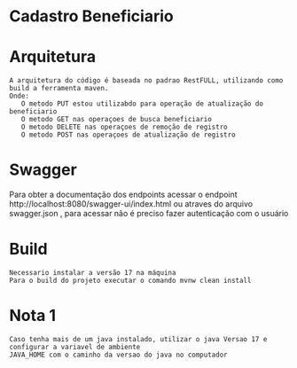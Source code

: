 # Cadastro Beneficiario

# Arquitetura

    A arquitetura do código é baseada no padrao RestFULL, utilizando como 
    build a ferramenta maven.
    Onde:
       O metodo PUT estou utilizabdo para operação de atualização do beneficiario
       O metodo GET nas operaçoes de busca beneficiario
       O metodo DELETE nas operaçoes de remoção de registro
       O metodo POST nas operaçoes de atualização de registro

    
# Swagger
Para obter a documentação dos endpoints acessar o endpoint 
http://localhost:8080/swagger-ui/index.html 
ou atraves do arquivo swagger.json
, para acessar não é preciso fazer autenticação com o usuário
    
# Build 
    Necessario instalar a versão 17 na máquina
    Para o build do projeto executar o comando mvnw clean install

# Nota 1
    Caso tenha mais de um java instalado, utilizar o java Versao 17 e configurar a variavel de ambiente 
    JAVA_HOME com o caminho da versao do java no computador
